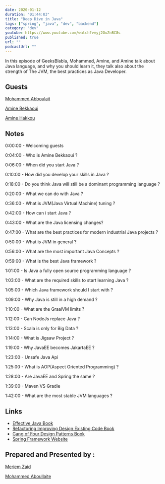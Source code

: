 ```yaml
---
date: 2020-01-12
duration: "01:44:03"
title: "Deep Dive in Java"
tags: ["spring", "java", "dev", "backend"]
category: "dev"
youtube: https://www.youtube.com/watch?v=yj2GuZnBC8s
published: true
url: ""
podcastUrl: ""
---
```


In this episode of GeeksBlabla, Mohammed, Amine, and Amine talk about Java language, and why you should learn it, they talk also about the strength of The JVM, the best practices as Java Developer.

## Guests

[Mohammed Abboulait](https://twitter.com/laytoun)

[Amine Bekkaoui](https://www.linkedin.com/in/amine-bekkaoui-3a622b46)

[Amine Hakkou](https://twitter.com/amine_hakkou)

## Notes

0:00:00 - Welcoming guests

0:04:00 - Who is Amine Bekkaoui ?

0:06:00 - When did you start Java ?

0:10:00 - How did you develop your skills in Java ?

0:18:00 - Do you think Java will still be a dominant programming language ?

0:20:00 - What we can do with Java ?

0:36:00 - What is JVM(Java Virtual Machine) tuning ?

0:42:00 - How can i start Java ?

0:43:00 - What are the Java licensing changes?

0:47:00 - What are the best practices for modern industrial Java projects ?

0:50:00 - What is JVM in general ?

0:56:00 - What are the most important Java Concepts ?

0:59:00 - What is the best Java framework ?

1:01:00 - Is Java a fully open source programming language ?

1:03:00 - What are the required skills to start learning Java ?

1:05:00 - Which Java framework should I start with ?

1:09:00 - Why Java is still in a high demand ?

1:10:00 - What are the GraalVM limits ?

1:12:00 - Can NodeJs replace Java ?

1:13:00 - Scala is only for Big Data ?

1:14:00 - What is Jigsaw Project ?

1:19:00 - Why JavaEE becomes JakartaEE ?

1:23:00 - Unsafe Java Api

1:25:00 - What is AOP(Aspect Oriented Programming) ?

1:28:00 - Are JavaEE and Spring the same ?

1:39:00 - Maven VS Gradle

1:42:00 - What are the most stable JVM languages ?

## Links

- [Effective Java Book](https://www.amazon.com/Effective-Java-Joshua-Bloch/dp/0134685997)
- [Refactoring Improving Design Existing Code Book](https://www.amazon.fr/Refactoring-Improving-Design-Existing-Code/dp/0201485672)
- [Gang of Four Design Patterns Book](https://springframework.guru/gang-of-four-design-patterns/)
- [Spring Framework Website](https://spring.io/projects/spring-framework)

## Prepared and Presented by :

[Meriem Zaid](https://www.facebook.com/MeriemZaid/)

[Mohammed Aboullaite](https://www.facebook.com/aboullaite)
